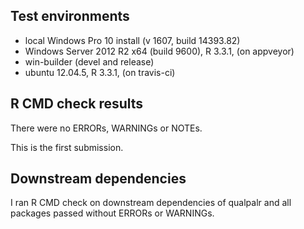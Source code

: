 ## Test environments
* local Windows Pro 10 install (v 1607, build 14393.82)
* Windows Server 2012 R2 x64 (build 9600), R 3.3.1, (on appveyor)
* win-builder (devel and release)
* ubuntu 12.04.5, R 3.3.1, (on travis-ci)

## R CMD check results
There were no ERRORs, WARNINGs or NOTEs. 

This is the first submission.

## Downstream dependencies
I ran R CMD check on downstream dependencies of qualpalr and all
packages passed without ERRORs or WARNINGs.
